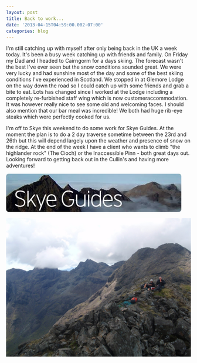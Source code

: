 ```yaml
---
layout: post
title: Back to work...
date: '2013-04-15T04:59:00.002-07:00'
categories: blog
---
```


I'm still catching up with myself after only being back in the UK a week today. It's been a busy week catching up with friends and family. On Friday my Dad and I headed to Cairngorm for a days skiing. The forecast wasn't the best I've ever seen but the snow conditions sounded great. We were very lucky and had sunshine most of the day and some of the best skiing conditions I've experienced in Scotland. We stopped in at Glemore Lodge on the way down the road so I could catch up with some friends and grab a bite to eat. Lots has changed since I worked at the Lodge including a completely re-furbished staff wing which is now customeraccommodation. It was however really nice to see some old and welcoming faces. I should also mention that our bar meal was incredible! We both had huge rib-eye steaks which were perfectly cooked for us.

I'm off to Skye this weekend to do some work for Skye Guides. At the moment the plan is to do a 2 day traverse sometime between the 23rd and 26th but this will depend largely upon the weather and presence of snow on the ridge. At the end of the week I have a client who wants to climb "the highlander rock" (The Cioch) or the Inaccessible Pinn - both great days out. Looking forward to getting back out in the Cullin's and having more adventures!

![](/photos/blogger-posts/images.jpeg)

![](/photos/blogger-posts/SkyeRidge6-2011+(19).JPG)
